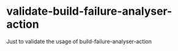 # validate-build-failure-analyser-action
Just to validate the usage of build-failure-analyser-action
